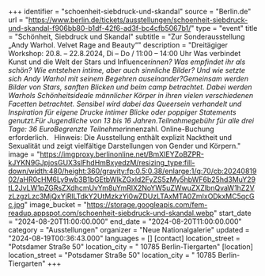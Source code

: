 +++
identifier = "schoenheit-siebdruck-und-skandal"
source = "Berlin.de"
url = "https://www.berlin.de/tickets/ausstellungen/schoenheit-siebdruck-und-skandal-f906bb80-b1df-42f6-ad3f-bc4cfb5067b1/"
type = "event"
title = "Schönheit, Siebdruck und Skandal"
subtitle = "Zur Sonderausstellung „Andy Warhol. Velvet Rage and Beauty“"
description = "Dreitägiger Workshop: 20.8. – 22.8.2024, Di – Do / 11:00 – 14:00 Uhr Was verbindet Kunst und die Welt der Stars und Influencer*innen? Was empfindet ihr als schön? Wie entstehen intime, aber auch sinnliche Bilder? Und wie setzte sich Andy Warhol mit seinem Begehren auseinander?Gemeinsam werden Bilder von Stars, sanften Blicken und beim camp betrachtet. Dabei werden Warhols Schönheitsideale männlicher Körper in ihren vielen verschiedenen Facetten betrachtet. Sensibel wird dabei das Queersein verhandelt und Inspiration für eigene Drucke intimer Blicke oder poppiger Statements genutzt.Für Jugendliche von 13 bis 16 Jahren.Teilnahmegebühr für alle drei Tage: 36 EuroBegrenzte Teilnehmer*innenzahl. Online-Buchung erforderlich.   Hinweis: Die Ausstellung enthält explizit Nacktheit und Sexualität und zeigt vielfältige Darstellungen von Gender und Körpern."
image = "https://imgproxy.berlinonline.net/BmXIEYZoBZPR-kJYKN9GJpjosGUX3slFhdHmBxyedzM/resizing_type:fill-down/width:480/height:360/gravity:fp:0.5:0.38/enlarge:1/q:70/cb:2024081902/aHR0cHM6Ly9wb3B1bGEtbWlkZGxld2FyZS5zMy5hbWF6b25hd3MuY29tL2JvLW1pZGRsZXdhcmUvYm8uYmRlX2NoYW5uZWwuZXZlbnQvaW1hZ2VzLzgzLzc3MjQxYjRlLTdkY2UtMzkzYi0wZDUzLTAxMTA0ZmIxODkxMC5qcGc.jpg"
image_bucket = "https://storage.googleapis.com/fem-readup.appspot.com/schoenheit-siebdruck-und-skandal.webp"
start_date = "2024-08-20T11:00:00.000"
end_date = "2024-08-20T11:00:00.000"
category = "Ausstellungen"
organizer = "Neue Nationalgalerie"
updated = "2024-08-19T00:36:43.000"
languages = []
[contact]
location_street = "Potsdamer Straße 50"
location_city = " 10785 Berlin-Tiergarten"
[location]
location_street = "Potsdamer Straße 50"
location_city = " 10785 Berlin-Tiergarten"
+++